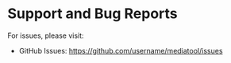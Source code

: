 # Support and Bug Reports

For issues, please visit:
- GitHub Issues: https://github.com/username/mediatool/issues
